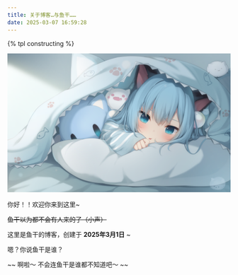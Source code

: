 ```yaml
---
title: 关于博客…与鱼干……
date: 2025-03-07 16:59:28
---
```


{% tpl constructing %}

![shizuku~](../images/shizuku.png)

你好！！欢迎你来到这里~

 ~~鱼干以为都不会有人来的了（小声）~~

这里是鱼干的博客，创建于 **2025年3月1日** ~

嗯？你说鱼干是谁？

~~ 啊啦～ 不会连鱼干是谁都不知道吧～ ~~

